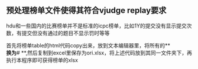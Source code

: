 ## 预处理榜单文件使得其符合vjudge replay要求

hdu和一些国内的比赛榜单并不是标准的icpc榜单，比如1Y的提交没有显示提交次数，有提交但没有通过的题目不显示罚时等等

首先将榜单table的html代码copy出来，放到文本编辑器里，将所有的**<br>**换为**# **,然后复制到excel里保存为ori.xlsx，将上述代码放到其同一文件夹下，再执行本程序即可获得榜单的xlsx
